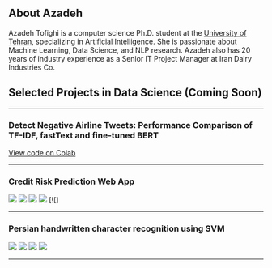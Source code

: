 ## About Azadeh

Azadeh Tofighi is a computer science Ph.D. student at the [University of Tehran](https://ut.ac.ir/en), specializing in Artificial Intelligence. She is passionate about Machine Learning, Data Science, and NLP research. Azadeh also has 20 years of industry experience as a Senior IT Project Manager at Iran Dairy Industries Co.

## Selected Projects in Data Science (Coming Soon)

---

### Detect Negative Airline Tweets: Performance Comparison of TF-IDF, fastText and fine-tuned BERT

[View code on Colab](#)

---

### Credit Risk Prediction Web App 


[![](https://img.shields.io/badge/Python-white?logo=Python)](#) [![](https://img.shields.io/badge/Jupyter-white?logo=Jupyter)](#) [![](https://img.shields.io/badge/Google-white?logo=Google)](#) [![](https://img.shields.io/badge/Apple-white?logo=Apple)](#) [![]

---

### Persian handwritten character recognition using SVM

[![](https://img.shields.io/badge/Python-white?logo=Python)](#) [![](https://img.shields.io/badge/MongoDB-white?logo=mongodb)](#) [![](https://img.shields.io/badge/Scrapy-white?logo=scrapy)](#) [![](https://img.shields.io/badge/Bash-white?logo=GNUbash)](#)


---
